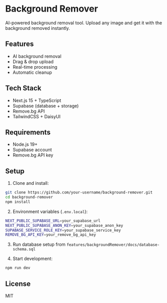 # Background Remover

AI-powered background removal tool. Upload any image and get it with the background removed instantly.

## Features

- AI background removal
- Drag & drop upload
- Real-time processing
- Automatic cleanup

## Tech Stack

- Next.js 15 + TypeScript
- Supabase (database + storage)
- Remove.bg API
- TailwindCSS + DaisyUI

## Requirements

- Node.js 19+
- Supabase account
- Remove.bg API key

## Setup

1. Clone and install:
```bash
git clone https://github.com/your-username/background-remover.git
cd background-remover
npm install
```

2. Environment variables (`.env.local`):
```bash
NEXT_PUBLIC_SUPABASE_URL=your_supabase_url
NEXT_PUBLIC_SUPABASE_ANON_KEY=your_supabase_anon_key
SUPABASE_SERVICE_ROLE_KEY=your_supabase_service_key
REMOVE_BG_API_KEY=your_remove_bg_api_key
```

3. Run database setup from `features/backgroundRemover/docs/database-schema.sql`

4. Start development:
```bash
npm run dev
```

## License

MIT

